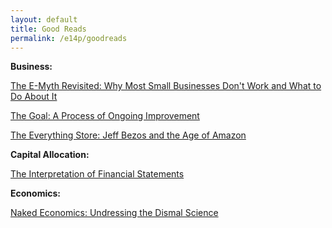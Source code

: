 ```yaml
---
layout: default
title: Good Reads
permalink: /e14p/goodreads
---
```


**Business:**


[The E-Myth Revisited: Why Most Small Businesses Don't Work and What to Do About It](https://www.amazon.com/Myth-Revisited-Small-Businesses-About-ebook/dp/B000RO9VJK)

[The Goal: A Process of Ongoing Improvement](https://www.amazon.com/Goal-Process-Ongoing-Improvement-ebook/dp/B002LHRM2O)

[The Everything Store: Jeff Bezos and the Age of Amazon](https://www.amazon.com/Everything-Store-Jeff-Bezos-Amazon-ebook/dp/B00DJ3ITKS)


**Capital Allocation:**

[The Interpretation of Financial Statements](https://www.amazon.com/Interpretation-Financial-Statements-Classic-1937/dp/0887309135)


**Economics:**

[Naked Economics: Undressing the Dismal Science](https://www.amazon.com/Naked-Economics-Undressing-Science-Revised-ebook/dp/B003NX6TYC)


